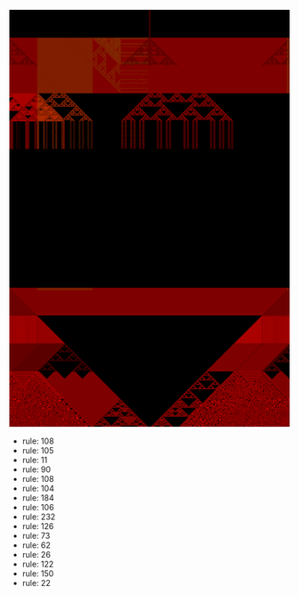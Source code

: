 ![photo](./output.png) 
 * rule: 108
* rule: 105
* rule: 11
* rule: 90
* rule: 108
* rule: 104
* rule: 184
* rule: 106
* rule: 232
* rule: 126
* rule: 73
* rule: 62
* rule: 26
* rule: 122
* rule: 150
* rule: 22
